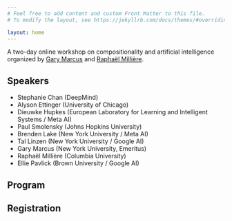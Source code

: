```yaml
---
# Feel free to add content and custom Front Matter to this file.
# To modify the layout, see https://jekyllrb.com/docs/themes/#overriding-theme-defaults

layout: home
---
```


A two-day online workshop on compositionality and artificial intelligence organized by [Gary Marcus](http://garymarcus.com) and [Raphaël Millière](https://raphaelmilliere.com/gary ).

## Speakers

- Stephanie Chan (DeepMind)
- Alyson Ettinger (University of Chicago)
- Dieuwke Hupkes (European Laboratory for Learning and Intelligent Systems / Meta AI)
- Paul Smolensky (Johns Hopkins University)
- Brenden Lake (New York University / Meta AI)
- Tal Linzen (New York University / Google AI)
- Gary Marcus (New York University, Emeritus)
- Raphaël Millière (Columbia University)
- Ellie Pavlick (Brown University / Google AI)

## Program

## Registration